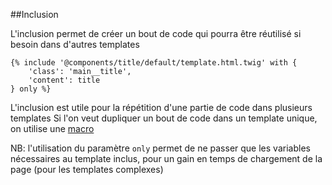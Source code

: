 ##Inclusion

L'inclusion permet de créer un bout de code qui pourra être réutilisé si besoin dans d'autres templates

```twig
{% include '@components/title/default/template.html.twig' with {
    'class': 'main__title',
    'content': title
} only %}
```


L'inclusion est utile pour la répétition d'une partie de code dans plusieurs templates
Si l'on veut dupliquer un bout de code dans un template unique, on utilise une [macro](/macro.md)

NB: l'utilisation du paramètre `only` permet de ne passer que les variables nécessaires au template inclus, pour un gain en temps de chargement de la page (pour les templates complexes)
